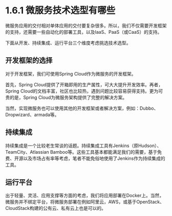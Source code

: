 # 1.6.1 微服务技术选型有哪些

微服务应用的交付相对单体应用的交付要复杂很多。所以，我们不仅需要开发框架的支持，还需要一些自动化的部署工具，以及IaaS、PaaS（或CaaS）的支持。

下面从开发、持续集成、运行平台三个维度考虑挑选技术选型。



## 开发框架的选择

对于开发框架，我们可使用Spring Cloud作为微服务的开发框架。

首先，Spring Cloud提供了开箱即用的生产属性，可大大提升开发效率。再者，Spring Cloud的文档丰富，社区也比较热，遇到问题比较容易获得支持。更为可贵的是，Spring Cloud为微服务架构提供了完整的解决方案。

当然，实现微服务也可以使用其他的开发框架或者解决方案，例如：Dubbo、Dropwizard、armada等。



## 持续集成

持续集成是一个比较老生常谈的话题。持续集成工具有Jenkins（原Hudson）、TeamCity、Atlassian Bamboo等。这些工具基本都能满足我们的需要，基于免费、开源以及市场占有率等考虑，笔者不能免俗地使用了Jenkins作为持续集成的工具。



## 运行平台

出于轻量、灵活、应用支撑等方面的考虑，我们将应用部署在Docker上。当然，微服务并不绑定平台，将微服务部署在例如阿里云，AWS，或基于OpenStack、CloudStack构建的公有云、私有云上也是可以的。